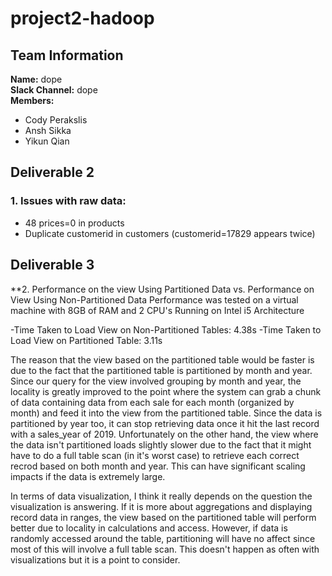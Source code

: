 # project2-hadoop
## Team Information
**Name:** dope  
**Slack Channel:** dope  
**Members:**  
* Cody Perakslis
* Ansh Sikka
* Yikun Qian

## Deliverable 2
### 1. Issues with raw data:
- 48 prices=0 in products
- Duplicate customerid in customers (customerid=17829 appears twice)
## Deliverable 3

**2. Performance on the view Using Partitioned Data vs. Performance on View Using Non-Partitioned Data
Performance was tested on a virtual machine with 8GB of RAM and 2 CPU's Running on Intel i5 Architecture

-Time Taken to Load View on Non-Partitioned Tables: 4.38s
-Time Taken to Load View on Partitioned Table: 3.11s

The reason that the view based on the partitioned table would be faster is due to the fact that the partitioned table is partitioned by month and year. Since our query for the view involved grouping by month and year, the locality is greatly improved to the point where the system can grab a chunk of data containing data from each sale for each month (organized by month) and feed it into the view from the partitioned table. Since the data is partitioned by year too, it can stop retrieving data once it hit the last record with a sales_year of 2019. Unfortunately on the other hand, the view where the data isn't partitioned loads slightly slower due to the fact that it might have to do a full table scan (in it's worst case) to retrieve each correct recrod based on both month and year. This can have significant scaling impacts if the data is extremely large.

In terms of data visualization, I think it really depends on the question the visualization is answering. If it is more about aggregations and displaying record data in ranges, the view based on the partitioned table will perform better due to locality in calculations and access. However, if data is randomly accessed around the table, partitioning will have no affect since most of this will involve a full table scan. This doesn't happen as often with visualizations but it is a point to consider.
